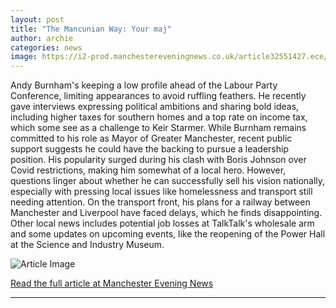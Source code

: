 ```yaml
---
layout: post
title: "The Mancunian Way: Your maj"
author: archie
categories: news
image: https://i2-prod.manchestereveningnews.co.uk/article32551427.ece/ALTERNATES/s1200/0_imagemaker-80.jpg
---
```

Andy Burnham's keeping a low profile ahead of the Labour Party Conference, limiting appearances to avoid ruffling feathers. He recently gave interviews expressing political ambitions and sharing bold ideas, including higher taxes for southern homes and a top rate on income tax, which some see as a challenge to Keir Starmer. While Burnham remains committed to his role as Mayor of Greater Manchester, recent public support suggests he could have the backing to pursue a leadership position. His popularity surged during his clash with Boris Johnson over Covid restrictions, making him somewhat of a local hero. However, questions linger about whether he can successfully sell his vision nationally, especially with pressing local issues like homelessness and transport still needing attention. On the transport front, his plans for a railway between Manchester and Liverpool have faced delays, which he finds disappointing. Other local news includes potential job losses at TalkTalk's wholesale arm and some updates on upcoming events, like the reopening of the Power Hall at the Science and Industry Museum.

![Article Image](https://i2-prod.manchestereveningnews.co.uk/article32551427.ece/ALTERNATES/s1200/0_imagemaker-80.jpg)

[Read the full article at Manchester Evening News](https://www.manchestereveningnews.co.uk/news/greater-manchester-news/the-mancunian-way-your-maj-32551346)

---

